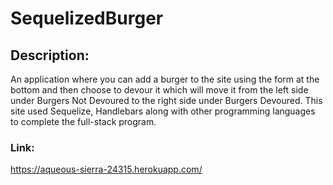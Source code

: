 # SequelizedBurger

## Description:

An application where you can add a burger to the site using the form at the bottom
                                    and then choose to devour it which will move it from the left side under Burgers Not
                                    Devoured to the right side under Burgers Devoured. This site used Sequelize,
                                    Handlebars along with other programming languages to complete the full-stack
                                    program.
### Link:
https://aqueous-sierra-24315.herokuapp.com/
